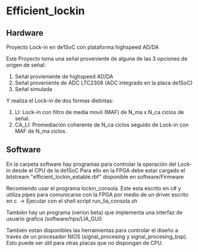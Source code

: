# Efficient_lockin

## Hardware

Proyecto Lock-in en de1SoC con plataforma highspeed AD/DA

Este Proyecto toma una señal proveniente de alguna de las 3 opciones de origen de señal:

1) Señal provieniente de highspeed AD/DA
2) Señal proveniente de ADC LTC2308 (ADC integrado en la placa de1SoC)
3) Señal simulada

Y realiza el Lock-in de dos formas distintas:

1) LI: Lock-in con filtro de media movil (MAF) de N_ma x N_ca ciclos de señal.
2) CA_LI: Promediación coherente de N_ca ciclos seguido de Lock-in con MAF de N_ma ciclos.

## Software 

En la carpeta software hay programas para controlar la operación del Lock-in desde el CPU de la de1SoC
Para ello en la FPGA debe estar cargado el bitstream "efficient_lockin_estable.rbf" disponible en software/Firmware

Recomiendo usar el programa lockin_consola. 
Este esta escrito en c# y utiliza pipes para comunicarse con la FPGA por medio de un driver escrito en c.
	-> Ejecutar con el shell script run_lia_consola.sh

También hay un programa (verion beta) que implementa una interfaz de usuario grafica (software/hps/LIA_GUI)

También estan disponibles las herramientas para controlar el diseño a través de un procesador NIOS (signal_procesing y signal_procesing_bsp). Esto puede ser útil para otras placas que no dispongan de CPU.

